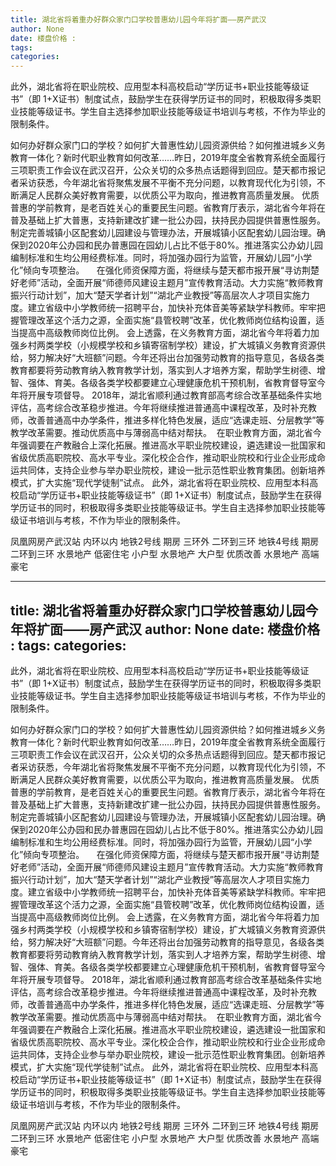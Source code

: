 ```yaml
---
title: 湖北省将着重办好群众家门口学校普惠幼儿园今年将扩面——房产武汉
author: None
date: 楼盘价格 : 
tags: 
categories: 
---
```

此外，湖北省将在职业院校、应用型本科高校启动“学历证书+职业技能等级证书”（即 1+X证书）制度试点，鼓励学生在获得学历证书的同时，积极取得多类职业技能等级证书。学生自主选择参加职业技能等级证书培训与考核，不作为毕业的限制条件。
<!-- more -->
如何办好群众家门口的学校？如何扩大普惠性幼儿园资源供给？如何推进城乡义务教育一体化？新时代职业教育如何改革……昨日，2019年度全省教育系统全面履行三项职责工作会议在武汉召开，公众关切的众多热点话题得到回应。楚天都市报记者采访获悉，今年湖北省将聚焦发展不平衡不充分问题，以教育现代化为引领，不断满足人民群众美好教育需要，以优质公平为取向，推进教育高质量发展。
优质普惠的学前教育，是老百姓关心的重要民生问题。省教育厅表示，湖北省今年将在普及基础上扩大普惠，支持新建改扩建一批公办园，扶持民办园提供普惠性服务。制定完善城镇小区配套幼儿园建设与管理办法，开展城镇小区配套幼儿园治理。确保到2020年公办园和民办普惠园在园幼儿占比不低于80%。推进落实公办幼儿园编制标准和生均公用经费标准。同时，将加强办园行为监管，开展幼儿园“小学化”倾向专项整治。
    在强化师资保障方面，将继续与楚天都市报开展“寻访荆楚好老师”活动，全面开展“师德师风建设主题月”宣传教育活动。大力实施“教师教育振兴行动计划”，加大“楚天学者计划”“湖北产业教授”等高层次人才项目实施力度。建立省级中小学教师统一招聘平台，加快补充体音美等紧缺学科教师。牢牢把握管理改革这个活力之源，全面实施“县管校聘”改革，优化教师岗位结构设置，适当提高中高级教师岗位比例。
会上透露，在义务教育方面，湖北省今年将着力加强乡村两类学校（小规模学校和乡镇寄宿制学校）建设，扩大城镇义务教育资源供给，努力解决好“大班额”问题。今年还将出台加强劳动教育的指导意见，各级各类教育都要将劳动教育纳入教育教学计划，落实到人才培养方案，帮助学生树德、增智、强体、育美。各级各类学校都要建立心理健康危机干预机制，省教育督导室今年将开展专项督导。
2018年，湖北省顺利通过教育部高考综合改革基础条件实地评估，高考综合改革稳步推进。今年将继续推进普通高中课程改革，及时补充教师，改善普通高中办学条件，推进多样化特色发展，适应“选课走班、分层教学”等教学改革需要。推动优质高中与薄弱高中结对帮扶。
 在职业教育方面，湖北省今年强调要在产教融合上深化拓展。推进高水平职业院校建设，遴选建设一批国家和省级优质高职院校、高水平专业。深化校企合作，推动职业院校和行业企业形成命运共同体，支持企业参与举办职业院校，建设一批示范性职业教育集团。创新培养模式，扩大实施“现代学徒制”试点。
此外，湖北省将在职业院校、应用型本科高校启动“学历证书+职业技能等级证书”（即 1+X证书）制度试点，鼓励学生在获得学历证书的同时，积极取得多类职业技能等级证书。学生自主选择参加职业技能等级证书培训与考核，不作为毕业的限制条件。
                        
                        
                        
                        
                                        
                    
                    
                
                    
                    
                    
                
                    
                
凤凰网房产武汉站
内环以内 地铁2号线
期房 三环外
二环到三环 地铁4号线
期房 二环到三环
水景地产 低密住宅
小户型 水景地产
大户型 优质改善
水景地产 高端豪宅
	                        
	                    
	                        
	                    
---
title: 湖北省将着重办好群众家门口学校普惠幼儿园今年将扩面——房产武汉
author: None
date: 楼盘价格 : 
tags: 
categories: 
---
此外，湖北省将在职业院校、应用型本科高校启动“学历证书+职业技能等级证书”（即 1+X证书）制度试点，鼓励学生在获得学历证书的同时，积极取得多类职业技能等级证书。学生自主选择参加职业技能等级证书培训与考核，不作为毕业的限制条件。
<!-- more -->
如何办好群众家门口的学校？如何扩大普惠性幼儿园资源供给？如何推进城乡义务教育一体化？新时代职业教育如何改革……昨日，2019年度全省教育系统全面履行三项职责工作会议在武汉召开，公众关切的众多热点话题得到回应。楚天都市报记者采访获悉，今年湖北省将聚焦发展不平衡不充分问题，以教育现代化为引领，不断满足人民群众美好教育需要，以优质公平为取向，推进教育高质量发展。
优质普惠的学前教育，是老百姓关心的重要民生问题。省教育厅表示，湖北省今年将在普及基础上扩大普惠，支持新建改扩建一批公办园，扶持民办园提供普惠性服务。制定完善城镇小区配套幼儿园建设与管理办法，开展城镇小区配套幼儿园治理。确保到2020年公办园和民办普惠园在园幼儿占比不低于80%。推进落实公办幼儿园编制标准和生均公用经费标准。同时，将加强办园行为监管，开展幼儿园“小学化”倾向专项整治。
    在强化师资保障方面，将继续与楚天都市报开展“寻访荆楚好老师”活动，全面开展“师德师风建设主题月”宣传教育活动。大力实施“教师教育振兴行动计划”，加大“楚天学者计划”“湖北产业教授”等高层次人才项目实施力度。建立省级中小学教师统一招聘平台，加快补充体音美等紧缺学科教师。牢牢把握管理改革这个活力之源，全面实施“县管校聘”改革，优化教师岗位结构设置，适当提高中高级教师岗位比例。
会上透露，在义务教育方面，湖北省今年将着力加强乡村两类学校（小规模学校和乡镇寄宿制学校）建设，扩大城镇义务教育资源供给，努力解决好“大班额”问题。今年还将出台加强劳动教育的指导意见，各级各类教育都要将劳动教育纳入教育教学计划，落实到人才培养方案，帮助学生树德、增智、强体、育美。各级各类学校都要建立心理健康危机干预机制，省教育督导室今年将开展专项督导。
2018年，湖北省顺利通过教育部高考综合改革基础条件实地评估，高考综合改革稳步推进。今年将继续推进普通高中课程改革，及时补充教师，改善普通高中办学条件，推进多样化特色发展，适应“选课走班、分层教学”等教学改革需要。推动优质高中与薄弱高中结对帮扶。
 在职业教育方面，湖北省今年强调要在产教融合上深化拓展。推进高水平职业院校建设，遴选建设一批国家和省级优质高职院校、高水平专业。深化校企合作，推动职业院校和行业企业形成命运共同体，支持企业参与举办职业院校，建设一批示范性职业教育集团。创新培养模式，扩大实施“现代学徒制”试点。
此外，湖北省将在职业院校、应用型本科高校启动“学历证书+职业技能等级证书”（即 1+X证书）制度试点，鼓励学生在获得学历证书的同时，积极取得多类职业技能等级证书。学生自主选择参加职业技能等级证书培训与考核，不作为毕业的限制条件。
                        
                        
                        
                        
                                        
                    
                    
                
                    
                    
                    
                
                    
                
凤凰网房产武汉站
内环以内 地铁2号线
期房 三环外
二环到三环 地铁4号线
期房 二环到三环
水景地产 低密住宅
小户型 水景地产
大户型 优质改善
水景地产 高端豪宅
	                        
	                    
	                        
	                    
